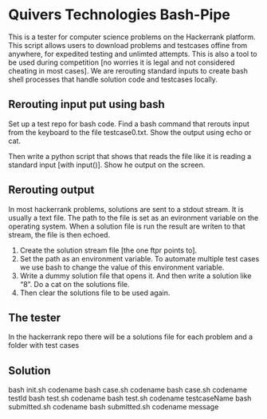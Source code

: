 # Quivers Technologies Bash-Pipe
This is a tester for computer science problems on the Hackerrank platform.  This script allows users to download problems and testcases offine from anywhere, for expedited testing and unlimted attempts.  This is also a tool to be used during competition [no worries it is legal and not considered cheating in most cases]. We are rerouting standard inputs to create bash shell processes that handle solution code and testcases locally.  

## Rerouting input put using bash
Set up a test repo for bash code. Find a bash command that rerouts input from the keyboard to the file testcase0.txt. Show the output using echo or cat.

Then write a python script that shows that reads the file like it is reading a standard input [with input()]. Show he output on the screen.

## Rerouting output
In most hackerrank problems, solutions are sent to a stdout stream. It is usually a text file.  The path to the file
is set as an evironment variable on the operating system. When a solution file is run the result are writen to that stream, the file is then echoed.

1. Create the solution stream file [the one ftpr points to]. 
2. Set the path as an environment variable. To automate multiple test cases we use bash to change the value of this environment variable. 
3. Write a dummy solution file that opens it. And then write a solution like “8”. Do a cat on the solutions file. 
4. Then clear the solutions file to be used again.

## The tester
In the hackerrank repo there will be a solutions file for each problem and a folder with test cases

## Solution
bash init.sh codename
bash case.sh codename
bash case.sh codename testId
bash test.sh codename
bash test.sh codename testcaseName
bash submitted.sh codename
bash submitted.sh codename message
